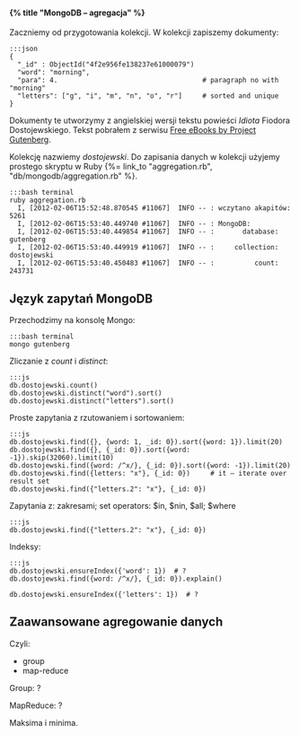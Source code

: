 #### {% title "MongoDB – agregacja" %}

Zaczniemy od przygotowania kolekcji.
W kolekcji zapiszemy dokumenty:

    :::json
    {
      "_id" : ObjectId("4f2e956fe138237e61000079")
      "word": "morning",
      "para": 4.                                    # paragraph no with "morning"
      "letters": ["g", "i", "m", "n", "o", "r"]     # sorted and unique
    }

Dokumenty te utworzymy z angielskiej wersji tekstu powieści
*Idiota* Fiodora Dostojewskiego. Tekst pobrałem
z serwisu [Free eBooks by Project Gutenberg](http://www.gutenberg.org/ebooks/2638).

Kolekcję nazwiemy *dostojewski*.
Do zapisania danych w kolekcji użyjemy prostego skryptu w Ruby
{%= link_to "aggregation.rb", "db/mongodb/aggregation.rb" %}.

    :::bash terminal
    ruby aggregation.rb
      I, [2012-02-06T15:52:48.870545 #11067]  INFO -- : wczytano akapitów: 5261
      I, [2012-02-06T15:53:40.449740 #11067]  INFO -- : MongoDB:
      I, [2012-02-06T15:53:40.449854 #11067]  INFO -- : 	  database: gutenberg
      I, [2012-02-06T15:53:40.449919 #11067]  INFO -- : 	collection: dostojewski
      I, [2012-02-06T15:53:40.450483 #11067]  INFO -- : 	     count: 243731


## Język zapytań MongoDB

Przechodzimy na konsolę Mongo:

    :::bash terminal
    mongo gutenberg

Zliczanie z *count* i *distinct*:

    :::js
    db.dostojewski.count()
    db.dostojewski.distinct("word").sort()
    db.dostojewski.distinct("letters").sort()


Proste zapytania z rzutowaniem i sortowaniem:

    :::js
    db.dostojewski.find({}, {word: 1, _id: 0}).sort({word: 1}).limit(20)
    db.dostojewski.find({}, {_id: 0}).sort({word: -1}).skip(32060).limit(10)
    db.dostojewski.find({word: /^x/}, {_id: 0}).sort({word: -1}).limit(20)
    db.dostojewski.find({letters: "x"}, {_id: 0})     # it – iterate over result set
    db.dostojewski.find({"letters.2": "x"}, {_id: 0})

Zapytania z: zakresami; set operators: $in, $nin, $all; $where

    :::js
    db.dostojewski.find({"letters.2": "x"}, {_id: 0})


Indeksy:

    :::js
    db.dostojewski.ensureIndex({'word': 1})  # ?
    db.dostojewski.find({word: /^x/}, {_id: 0}).explain()

    db.dostojewski.ensureIndex({'letters': 1})  # ?


## Zaawansowane agregowanie danych

Czyli:

* group
* map-reduce


Group: ?

MapReduce: ?


Maksima i minima.
